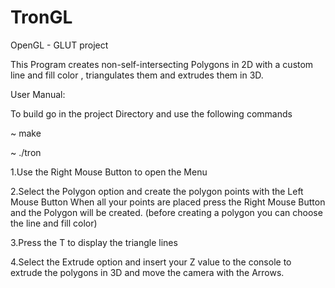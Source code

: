 # TronGL
OpenGL - GLUT project

This Program creates non-self-intersecting Polygons in 2D with a custom line and fill color , triangulates them and extrudes them in 3D. 

User Manual:

To build go in the project Directory and use the following commands

~ make

~ ./tron

1.Use the Right Mouse Button to open the Menu

2.Select the Polygon option and create the polygon points with the Left Mouse Button
When all your points are placed press the Right Mouse Button and the Polygon will be created.
(before creating a polygon you can choose the line and fill color)

3.Press the T to display the triangle lines

4.Select the Extrude option and insert your Z value to the console to extrude the polygons in 3D and move the camera with the Arrows.
